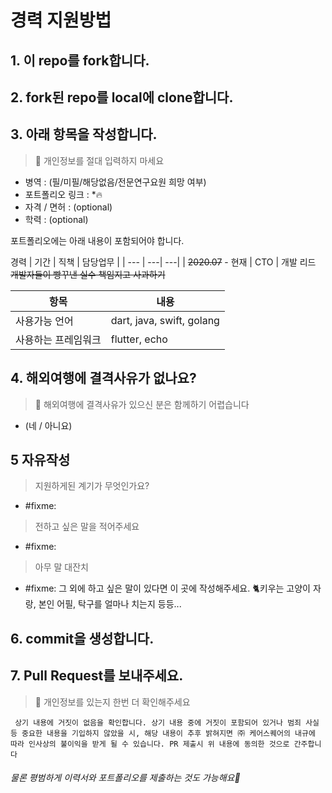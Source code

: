 # 경력 지원방법
## 1. 이 repo를 fork합니다.

## 2. fork된 repo를 local에 clone합니다.

## 3. 아래 항목을 작성합니다.
> 📌 개인정보를 절대 입력하지 마세요

- 병역 : (필/미필/해당없음/전문연구요원 희망 여부)
- 포트폴리오 링크 : *🔥
- 자격 / 면허 : (optional)
- 학력 : (optional)

포트폴리오에는 아래 내용이 포함되어야 합니다.

경력
| 기간 | 직책 | 담당업무 |
| --- | ---| ---| 
| ~~2020.07~~ - 현재 | CTO | 개발 리드 ~~개발자들이 빵꾸낸 실수 책임지고 사과하기~~


| 항목 | 내용 |
| --- | --- |
| 사용가능 언어 | dart, java, swift, golang |
| 사용하는 프레임워크 | flutter, echo |

## 4. 해외여행에 결격사유가 없나요?
> 📌 해외여행에 결격사유가 있으신 분은 함께하기 어렵습니다
- (네 / 아니요)

## 5 자유작성
> 지원하게된 계기가 무엇인가요?
- #fixme:

> 전하고 싶은 말을 적어주세요
- #fixme:

> 아무 말 대잔치
- #fixme: 그 외에 하고 싶은 말이 있다면 이 곳에 작성해주세요. 🐈키우는 고양이 자랑, 본인 어필, 탁구를 얼마나 치는지 등등...


## 6. commit을 생성합니다.

## 7. Pull Request를 보내주세요.
> 📌 개인정보를 있는지 한번 더 확인해주세요


` 상기 내용에 거짓이 없음을 확인합니다. 상기 내용 중에 거짓이 포함되어 있거나 범죄 사실 등 중요한 내용을 기입하지 않았을 시, 해당 내용이 추후 밝혀지면 ㈜ 케어스퀘어의 내규에 따라 인사상의 불이익을 받게 될 수 있습니다. PR 제출시 위 내용에 동의한 것으로 간주합니다`






###### 물론 평범하게 이력서와 포트폴리오를 제출하는 것도 가능해요🙆
